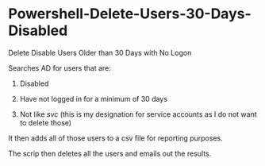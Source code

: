 # Powershell-Delete-Users-30-Days-Disabled
Delete Disable Users Older than 30 Days with No Logon


Searches AD for users that are:

1. Disabled

2. Have not logged in for a minimum of 30 days

3. Not like *svc* (this is my designation for service accounts as I do not want to delete those)

It then adds all of those users to a csv file for reporting purposes.

The scrip then deletes all the users and emails out the results. 
